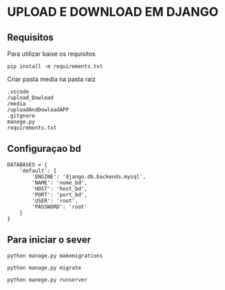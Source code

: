 # UPLOAD  E DOWNLOAD EM DJANGO 

## Requisitos

Para utilizar baixe os requisitos 

`pip install -m requirements.txt`

Criar pasta media na pasta raiz
```
.vscode
/upload_Dowload
/media
/uploadAndDowloadAPP
.gitgnore
manege.py
requirements.txt
```
## Configuraçao bd 

```
DATABASES = {
    'default': {
        'ENGINE': 'django.db.backends.mysql',
        'NAME': 'nome_bd',
        'HOST': 'host_bd',
        'PORT': 'port_bd',
        'USER': 'root',
        'PASSWORD': 'root'
    }
}
```


## Para iniciar o sever 

```
python manage.py makemigrations

python manage.py migrate

python manege.py runserver

```